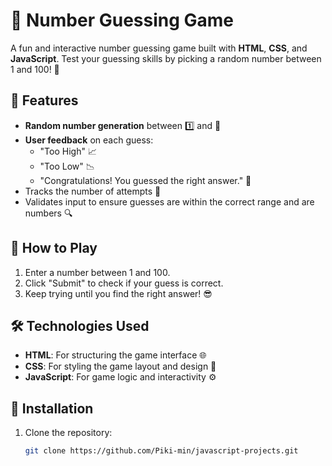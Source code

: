 # 🎯 Number Guessing Game

A fun and interactive number guessing game built with **HTML**, **CSS**, and **JavaScript**. Test your guessing skills by picking a random number between 1 and 100! 🔢

## 🌟 Features
- **Random number generation** between 1️⃣ and 💯
- **User feedback** on each guess:
  - "Too High" 📈
  - "Too Low" 📉
  - "Congratulations! You guessed the right answer." 🎉
- Tracks the number of attempts 🔄
- Validates input to ensure guesses are within the correct range and are numbers 🔍

## 🚀 How to Play
1. Enter a number between 1 and 100.
2. Click "Submit" to check if your guess is correct.
3. Keep trying until you find the right answer! 😎

## 🛠️ Technologies Used
- **HTML**: For structuring the game interface 🌐
- **CSS**: For styling the game layout and design 🎨
- **JavaScript**: For game logic and interactivity ⚙️

## 📂 Installation
1. Clone the repository:
   ```bash
   git clone https://github.com/Piki-min/javascript-projects.git
